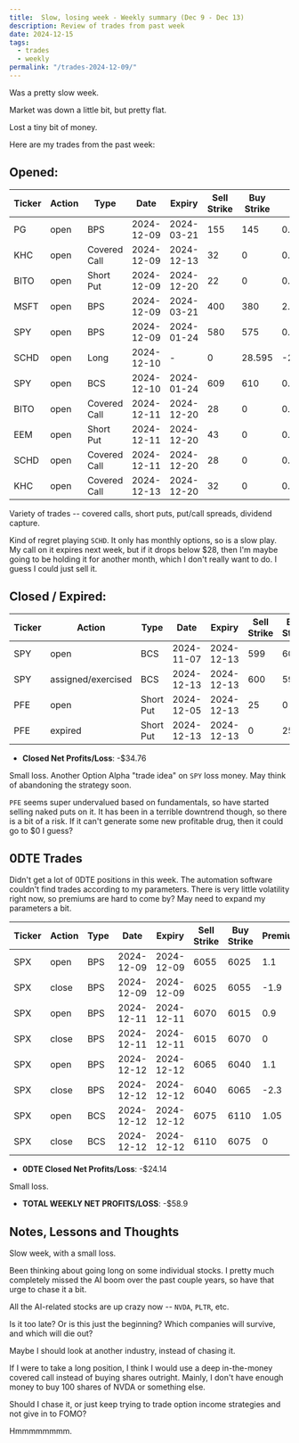 ```yaml
---
title:  Slow, losing week - Weekly summary (Dec 9 - Dec 13)
description: Review of trades from past week
date: 2024-12-15
tags:
  - trades
  - weekly
permalink: "/trades-2024-12-09/"
---
```


Was a pretty slow week.

Market was down a little bit, but pretty flat.

Lost a tiny bit of money.

Here are my trades from the past week:

## Opened:

<div class="trade-table weekly full-width">

|**Ticker**|**Action**|**Type**|**Date**|**Expiry**|**Sell Strike**|**Buy Strike**|**Premium**|**Qty**|**Fee**|**Net**|
|---|---|---|---|---|---|---|---|---|---|---|
|PG|open|BPS|2024-12-09|2024-03-21|155|145|0.76|1|1.39|74.61|
|KHC|open|Covered Call|2024-12-09|2024-12-13|32|0|0.17|1|1.04|15.96|
|BITO|open|Short Put|2024-12-09|2024-12-20|22|0|0.12|1|0.8|11.2|
|MSFT|open|BPS|2024-12-09|2024-03-21|400|380|2.27|1|2.11|224.89|
|SPY|open|BPS|2024-12-09|2024-01-24|580|575|0.46|1|2.1|43.9|
|SCHD|open|Long|2024-12-10|-|0|28.595|-28.595|1|1|-2860.5|
|SPY|open|BCS|2024-12-10|2024-01-24|609|610|0.539999999999999|1|1.41|52.5899999999999|
|BITO|open|Covered Call|2024-12-11|2024-12-20|28|0|0.3|1|1.05|28.95|
|EEM|open|Short Put|2024-12-11|2024-12-20|43|0|0.35|1|0.8|34.2|
|SCHD|open|Covered Call|2024-12-11|2024-12-20|28|0|0.45|1|1.9|43.1|
|KHC|open|Covered Call|2024-12-13|2024-12-20|32|0|0.31|1|1.54|29.46|

</div>

Variety of trades -- covered calls, short puts, put/call spreads, dividend capture.

Kind of regret playing `SCHD`.  It only has monthly options, so is a slow play.  My call on it expires next week, but if it drops below $28, then I'm maybe going to be holding it for another month, which I don't really want to do.  I guess I could just sell it.

## Closed / Expired:

<div class = "trade-table monthly full-width">

|**Ticker**|**Action**|**Type**|**Date**|**Expiry**|**Sell Strike**|**Buy Strike**|**Premium**|**Qty**|**Fee**|**Net**|**Profit/Loss**|
|---|---|---|---|---|---|---|---|---|---|---|---|
|SPY|open|BCS|2024-11-07|2024-12-13|599|600|0.51|1|2.13|48.87|-$51.13|
|SPY|assigned/exercised|BCS|2024-12-13|2024-12-13|600|599|-1|1|0|-100|
|PFE|open|Short Put|2024-12-05|2024-12-13|25|0|0.17|1|0.63|16.37|$16.37|
|PFE|expired|Short Put|2024-12-13|2024-12-13|0|25|0|1|0|0|

</div>

- **Closed Net Profits/Loss**: -$34.76

Small loss.  Another Option Alpha "trade idea" on `SPY` loss money.  May think of abandoning the strategy soon.

`PFE` seems super undervalued based on fundamentals, so have started selling naked puts on it.  It has been in a terrible downtrend though, so there is a bit of a risk.  If it can't generate some new profitable drug, then it could go to $0 I guess?

## 0DTE Trades

Didn't get a lot of 0DTE positions in this week.  The automation software couldn't find trades according to my parameters.  There is very little volatility right now, so premiums are hard to come by?  May need to expand my parameters a bit.

<div class = "trade-table monthly full-width">

|**Ticker**|**Action**|**Type**|**Date**|**Expiry**|**Sell Strike**|**Buy Strike**|**Premium**|**Qty**|**Fee**|**Net**|**Profit/Loss**|
|---|---|---|---|---|---|---|---|---|---|---|---|
|SPX|open|BPS|2024-12-09|2024-12-09|6055|6025|1.1|1|3.19|106.81|-$86.38|
|SPX|close|BPS|2024-12-09|2024-12-09|6025|6055|-1.9|1|3.19|-193.19|
|SPX|open|BPS|2024-12-11|2024-12-11|6070|6015|0.9|1|3.19|86.81|$86.81|
|SPX|close|BPS|2024-12-11|2024-12-11|6015|6070|0|1|0|0|
|SPX|open|BPS|2024-12-12|2024-12-12|6065|6040|1.1|1|3.19|106.81|-$126.38|
|SPX|close|BPS|2024-12-12|2024-12-12|6040|6065|-2.3|1|3.19|-233.19|
|SPX|open|BCS|2024-12-12|2024-12-12|6075|6110|1.05|1|3.19|101.81|$101.81|
|SPX|close|BCS|2024-12-12|2024-12-12|6110|6075|0|1|0|0|

</div>

- **0DTE Closed Net Profits/Loss**: -$24.14

Small loss.

- **TOTAL WEEKLY NET PROFITS/LOSS**: -$58.9


## Notes, Lessons and Thoughts

Slow week, with a small loss.

Been thinking about going long on some individual stocks. I pretty much completely missed the AI boom over the past couple years, so have that urge to chase it a bit.

All the AI-related stocks are up crazy now -- `NVDA`, `PLTR`, etc.

Is it too late?  Or is this just the beginning?  Which companies will survive, and which will die out?

Maybe I should look at another industry, instead of chasing it.

If I were to take a long position, I think I would use a deep in-the-money covered call instead of buying shares outright.  Mainly, I don't have enough money to buy 100 shares of NVDA or something else.

Should I chase it, or just keep trying to trade option income strategies and not give in to FOMO?

Hmmmmmmmm.



